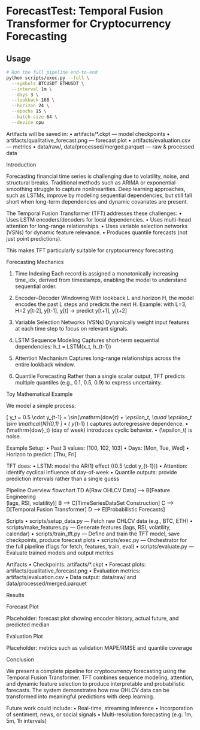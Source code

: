 # ForecastTest: Temporal Fusion Transformer for Cryptocurrency Forecasting

## Usage

```bash
# Run the full pipeline end-to-end
python scripts/exec.py --full \
  --symbols BTCUSDT ETHUSDT \
  --interval 1m \
  --days 3 \
  --lookback 168 \
  --horizon 24 \
  --epochs 15 \
  --batch-size 64 \
  --device cpu
  ```


Artifacts will be saved in:
•	artifacts/*.ckpt — model checkpoints
•	artifacts/qualitative_forecast.png — forecast plot
•	artifacts/evaluation.csv — metrics
•	data/raw/, data/processed/merged.parquet — raw & processed data

Introduction

Forecasting financial time series is challenging due to volatility, noise, and structural breaks. Traditional methods such as ARIMA or exponential smoothing struggle to capture nonlinearities. Deep learning approaches, such as LSTMs, improve by modeling sequential dependencies, but still fall short when long-term dependencies and dynamic covariates are present.

The Temporal Fusion Transformer (TFT) addresses these challenges:
•	Uses LSTM encoders/decoders for local dependencies.
•	Uses multi-head attention for long-range relationships.
•	Uses variable selection networks (VSNs) for dynamic feature relevance.
•	Produces quantile forecasts (not just point predictions).

This makes TFT particularly suitable for cryptocurrency forecasting.

Forecasting Mechanics
1.	Time Indexing
Each record is assigned a monotonically increasing time_idx, derived from timestamps, enabling the model to understand sequential order.
2.	Encoder–Decoder Windowing
With lookback L and horizon H, the model encodes the past L steps and predicts the next H.
Example: with L=3, H=2
y[t-2], y[t-1], y[t] → predict y[t+1], y[t+2]

3.	Variable Selection Networks (VSNs)
Dynamically weight input features at each time step to focus on relevant signals.
4.	LSTM Sequence Modeling
Captures short-term sequential dependencies:
h_t = LSTM(x_t, h_{t-1})

5.	Attention Mechanism
Captures long-range relationships across the entire lookback window.
6.	Quantile Forecasting
Rather than a single scalar output, TFT predicts multiple quantiles (e.g., 0.1, 0.5, 0.9) to express uncertainty.

Toy Mathematical Example

We model a simple process:

[
y_t = 0.5 \cdot y_{t-1} + \sin(\mathrm{dow}_t) + \epsilon_t, \quad \epsilon_t \sim \mathcal{N}(0,1)
]
•	( y_{t-1} ) captures autoregressive dependence.
•	(\mathrm{dow}_t) (day of week) introduces cyclic behavior.
•	(\epsilon_t) is noise.

Example Setup:
•	Past 3 values: [100, 102, 103]
•	Days: [Mon, Tue, Wed]
•	Horizon to predict: [Thu, Fri]

TFT does:
•	LSTM: model the AR(1) effect ((0.5 \cdot y_{t-1}))
•	Attention: identify cyclical influence of day-of-week
•	Quantile outputs: provide prediction intervals rather than a single guess


Pipeline Overview
flowchart TD
  A[Raw OHLCV Data] --> B[Feature Engineering<br/>(lags, RSI, volatility)]
  B --> C[TimeSeriesDataSet Construction]
  C --> D[Temporal Fusion Transformer]
  D --> E[Probabilistic Forecasts]

Scripts
•	scripts/setup_data.py — Fetch raw OHLCV data (e.g., BTC, ETH)
•	scripts/make_features.py — Generate features (lags, RSI, volatility, calendar)
•	scripts/train_tft.py — Define and train the TFT model, save checkpoints, produce forecast plots
•	scripts/exec.py — Orchestrator for the full pipeline (flags for fetch, features, train, eval)
•	scripts/evaluate.py — Evaluate trained models and output metrics

Artifacts
•	Checkpoints: artifacts/*.ckpt
•	Forecast plots: artifacts/qualitative_forecast.png
•	Evaluation metrics: artifacts/evaluation.csv
•	Data output: data/raw/ and data/processed/merged.parquet

Results

Forecast Plot

Placeholder: forecast plot showing encoder history, actual future, and predicted median

Evaluation Plot

Placeholder: metrics such as validation MAPE/RMSE and quantile coverage

Conclusion

We present a complete pipeline for cryptocurrency forecasting using the Temporal Fusion Transformer. TFT combines sequence modeling, attention, and dynamic feature selection to produce interpretable and probabilistic forecasts. The system demonstrates how raw OHLCV data can be transformed into meaningful predictions with deep learning.

Future work could include:
•	Real-time, streaming inference
•	Incorporation of sentiment, news, or social signals
•	Multi-resolution forecasting (e.g. 1m, 5m, 1h intervals)
